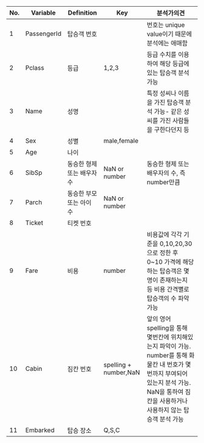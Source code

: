 |No.|Variable|Definition|Key|분석가의견|
|--|--|--|--|--|
|1|PassengerId|탑승객 번호||번호는 unique value이기 때문에 분석에는 애매함|
|2|Pclass|등급|1,2,3|등급 수치를 이용하여 해당 등급에 있는 탑승객 분석 가능|
|3|Name|성명||특정 성씨나 이름을 가진 탑승객 분석 가능- 같은 성씨를 가진 사람들을 구한다던지 등|
|4|Sex|성별|male,female||
|5|Age|나이|||
|6|SibSp|동승한 형제 또는 배우자 수|NaN or number|동승한 형제 또는 배우자의 수, 즉 number만큼  |
|7|Parch|동승한 부모 또는 아이 수|NaN or number||
|8|Ticket|티켓 번호|||
|9|Fare|비용|number|비용값에 각각 기준을 0,10,20,30으로 정한 후 0~10 가격에 해당하는 탑승객은 몇명이 존재하는지 등 비용 간격별로 탑승객의 수 파악 가능 |
|10|Cabin|짐칸 번호|spelling + number,NaN|앞의 영어 spelling을 통해 몇번칸에 위치해있는지 파악이 가능. number를 통해 화물칸 내 번호가 몇번까지 부여되어 있는지 분석 가능. NaN을 통하여 짐칸을 사용하거나 사용하지 않는 탑승객 분석 가능|
|11|Embarked|탑승 장소|Q,S,C||